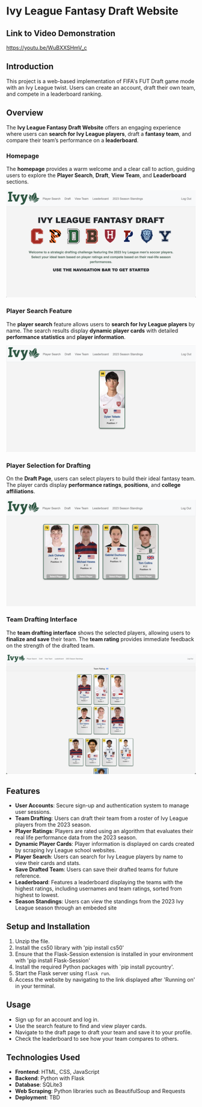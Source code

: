 # Ivy League Fantasy Draft Website

## Link to Video Demonstration
https://youtu.be/WuBXXSHmV_c

## Introduction
This project is a web-based implementation of FIFA's FUT Draft game mode with an Ivy League twist. Users can create an account, draft their own team, and compete in a leaderboard ranking.


## Overview

The **Ivy League Fantasy Draft Website** offers an engaging experience where users can **search for Ivy League players**, draft a **fantasy team**, and compare their team’s performance on a **leaderboard**.

### **Homepage**
The **homepage** provides a warm welcome and a clear call to action, guiding users to explore the **Player Search**, **Draft**, **View Team**, and **Leaderboard** sections.

![Homepage](sample_homepage.png)

### **Player Search Feature**
The **player search** feature allows users to **search for Ivy League players** by name. The search results display **dynamic player cards** with detailed **performance statistics** and **player information**.

![Player Search](sample_player_search.png)

### **Player Selection for Drafting**
On the **Draft Page**, users can select players to build their ideal fantasy team. The player cards display **performance ratings**, **positions**, and **college affiliations**.

![Player Selection](sample_player_selection.png)

### **Team Drafting Interface**
The **team drafting interface** shows the selected players, allowing users to **finalize and save** their team. The **team rating** provides immediate feedback on the strength of the drafted team.

![Team Draft](sample_team_draft.png)

## Features
- **User Accounts**: Secure sign-up and authentication system to manage user sessions.
- **Team Drafting**: Users can draft their team from a roster of Ivy League players from the 2023 season.
- **Player Ratings**: Players are rated using an algorithm that evaluates their real life performance data from the 2023 season.
- **Dynamic Player Cards**: Player information is displayed on cards created by scraping Ivy League school websites.
- **Player Search**: Users can search for Ivy League players by name to view their cards and stats.
- **Save Drafted Team**: Users can save their drafted teams for future reference.
- **Leaderboard**: Features a leaderboard displaying the teams with the highest ratings, including usernames and team ratings, sorted from highest to lowest.
- **Season Standings**: Users can view the standings from the 2023 Ivy League season through an embeded site

## Setup and Installation
1. Unzip the file.
2. Install the cs50 library with 'pip install cs50'
3. Ensure that the Flask-Session extension is installed in your environment with 'pip install Flask-Session'
4. Install the required Python packages with `pip install pycountry'.
5. Start the Flask server using `flask run`.
6. Access the website by navigating to the link displayed after 'Running on' in your terminal.

## Usage
- Sign up for an account and log in.
- Use the search feature to find and view player cards.
- Navigate to the draft page to draft your team and save it to your profile.
- Check the leaderboard to see how your team compares to others.

## Technologies Used
- **Frontend**: HTML, CSS, JavaScript
- **Backend**: Python with Flask
- **Database**: SQLite3
- **Web Scraping**: Python libraries such as BeautifulSoup and Requests
- **Deployment**: TBD



